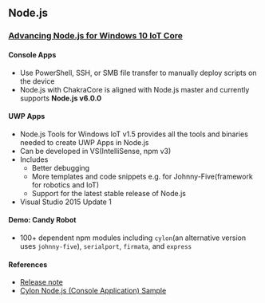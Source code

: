 ## Node.js

### [Advancing Node.js for Windows 10 IoT Core](https://blogs.windows.com/buildingapps/2016/01/20/advancing-node-js-for-windows-10-iot-core/)

#### Console Apps

* Use PowerShell, SSH, or SMB file transfer to manually deploy scripts on the device
* Node.js with ChakraCore is aligned with Node.js master and currently supports **Node.js v6.0.0**

#### UWP Apps

* Node.js Tools for Windows IoT v1.5 provides all the tools and binaries needed to create UWP Apps in Node.js
* Can be developed in VS(IntelliSense, npm v3)
* Includes
  * Better debugging
  * More templates and code snippets e.g. for Johnny-Five(framework for robotics and IoT)
  * Support for the latest stable release of Node.js
* Visual Studio 2015 Update 1

#### Demo: Candy Robot

* 100+ dependent npm modules including `cylon`(an alternative version uses `johnny-five`), `serialport`, `firmata`, and `express`

#### References

* [Release note](https://github.com/ms-iot/ntvsiot/releases/tag/v1.5)
* [Cylon Node.js (Console Application) Sample](http://ms-iot.github.io/content/en-US/win10/samples/NodejsCylon.htm)
